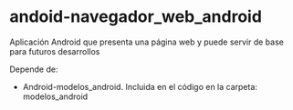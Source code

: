# andoid-navegador_web_android
Aplicación Android que presenta una página web y puede servir de base para futuros desarrollos

Depende de:
- Android-modelos_android. Incluida en el código en la carpeta: modelos_android
